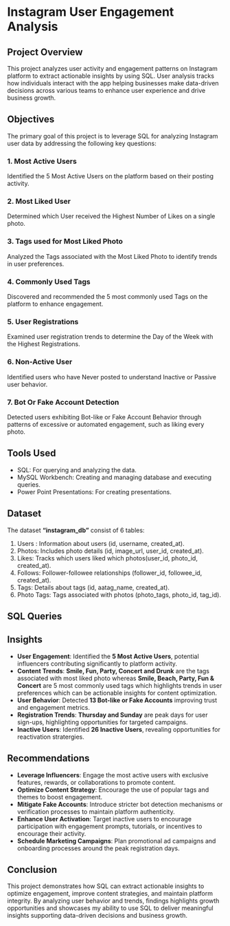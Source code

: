 # Instagram User Engagement Analysis

## Project Overview 
This project analyzes user activity and engagement patterns on Instagram platform to extract actionable insights by using SQL. User analysis tracks how individuals interact with the app helping businesses make 
data-driven decisions across various teams to enhance user experience and drive business growth.

## Objectives 
The primary goal of this project is to leverage SQL for analyzing Instagram user data by addressing the following key questions:
### 1. Most Active Users 
Identified the 5 Most Active Users on the platform based on their posting activity.
### 2. Most Liked User
Determined which User received the Highest Number of Likes on a single photo.
### 3. Tags used for Most Liked Photo
Analyzed the Tags associated with the Most Liked Photo to identify trends in user preferences.
### 4. Commonly Used Tags 
Discovered and recommended the 5 most commonly used Tags on the platform to enhance engagement.
### 5. User Registrations
Examined user registration trends to determine the Day of the Week with the Highest Registrations.
### 6. Non-Active User 
Identified users who have Never posted to understand Inactive or Passive user behavior.
### 7. Bot Or Fake Account Detection 
Detected users exhibiting Bot-like or Fake Account Behavior through patterns of excessive or automated engagement, such as liking every photo.

## Tools Used 
- SQL: For querying and analyzing the data.
- MySQL Workbench: Creating and managing database and executing queries.
- Power Point Presentations: For creating presentations.

## Dataset 
The dataset **“instagram_db”** consist of 6 tables:
  1. Users : Information about users (id, username, created_at).             
  2. Photos: Includes photo details (id, image_url, user_id, created_at).
  3. Likes: Tracks which users liked which photos(user_id, photo_id, created_at).               
  4. Follows: Follower-followee relationships (follower_id, followee_id, created_at).                 
  5. Tags: Details about tags (id, aatag_name, created_at).
  6. Photo Tags: Tags associated with photos (photo_tags, photo_id, tag_id).

## SQL Queries


## Insights
- **User Engagement**: Identified the **5 Most Active Users**, potential influencers contributing significantly to platform activity.
- **Content Trends**: **Smile, Fun, Party, Concert and Drunk** are the tags associated with most liked photo whereas **Smile, Beach, Party, Fun & Concert** are 5 most commonly used tags which highlights trends in user preferences which can be actionable insights for content optimization.
- **User Behavior**: Detected **13 Bot-like or Fake Accounts** improving trust and engagement metrics.
- **Registration Trends**: **Thursday and Sunday** are peak days for user sign-ups, highlighting opportunities for targeted campaigns.
- **Inactive Users**: Identified **26 Inactive Users**, revealing opportunities for reactivation stratergies.

## Recommendations
- **Leverage Influencers**: Engage the most active users with exclusive features, rewards, or collaborations to promote content.
- **Optimize Content Strategy**: Encourage the use of popular tags and themes to boost engagement.
- **Mitigate Fake Accounts**: Introduce stricter bot detection mechanisms or verification processes to maintain platform authenticity.
- **Enhance User Activation**: Target inactive users to encourage participation with engagement prompts, tutorials, or incentives to encourage their activity.
- **Schedule Marketing Campaigns**: Plan promotional ad campaigns and onboarding processes around the peak registration days.

## Conclusion
This project demonstrates how SQL can extract actionable insights to optimize engagement, improve content strategies, and maintain platform integrity. By analyzing user behavior and trends, findings highlights growth opportunities and showcases my ability to use SQL to deliver meaningful insights supporting data-driven decisions and business growth. 












          
